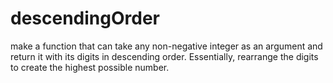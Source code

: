 # descendingOrder
make a function that can take any non-negative integer as an argument and return it with its digits in descending order. Essentially, rearrange the digits to create the highest possible number.
